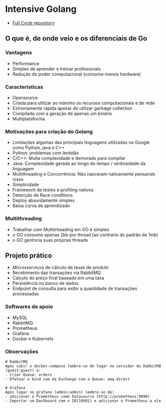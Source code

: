 # Intensive Golang

- [Full Cycle repository](https://github.com/devfullcycle/gointensivo)

## O que é, de onde veio e os diferenciais de Go

### Vantagens

- Performance
- Simples de aprender e treinar profissionais
- Redução do poder computacional (consome menos hardware)

### Características

- Opensource
- Criada para utilizar ao máximo os recursos computacionais e de rede
- Extremamente rápida apesar de utilizar garbage collection
- Compilada com a geração de apenas um binário
- Multiplataforma

### Motivações para criação do Golang

- Limitações algumas das principais linguagens utilizadas na Google como Python, java e C++
- Python: problemas com lentidão
- C/C++: Muita complexidade e demorado para compilar
- Java: Complexidade gerada ao longo do tempo / verbosidade da linguagem
- Multithreading e Concorrência: Não nasceram nativamente pensando nisso
- Simplicidade
- Framework de testes e profiling nativos
- Detecção de Race conditions
- Deploy absurdamente simples
- Baixa curva de aprendizado

### Multithreading

- Trabalhar com Multitrheading em GO é simples
- o GO consome apenas 2kb por thread (ao contrario do padrão de 1mb)
- o GO gerência suas próprias threads

## Projeto prático

- Microsserviços de cálculo de taxas de produto
- Recebimento das transações via RabbitMQ
- Cálculo do preço final baseado em uma taxa
- Persistência no banco de dados
- Endpoint de consulta para exibir a quantidade de transações processadas

### Softwares de apoio

- MySQL
- RabbitMQ
- Prometheus
- Grafana
- Docker e Kubernets

### Observações

```
# RabbitMQ
Após subir o docker-compose lembre-se de logar no servidor do RabbitMQ (guest:guest) e:
- Criar Queue: orders
- Efetuar o bind com da Exchange com a Queue: amq.direct
```

```
# Grafana
Após logar no grafana (admin:admin) lembre-se de:
- adicionar o Prometheus como Datasource (http://prometheus:9090)
- Importar um Dashboard com o ID(10991) e adicionar o Prometheus a ele
```
